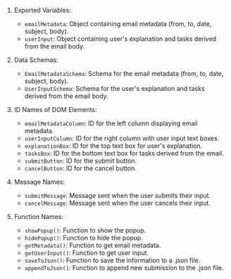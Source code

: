 1. Exported Variables: 
   - `emailMetadata`: Object containing email metadata (from, to, date, subject, body).
   - `userInput`: Object containing user's explanation and tasks derived from the email body.

2. Data Schemas:
   - `EmailMetadataSchema`: Schema for the email metadata (from, to, date, subject, body).
   - `UserInputSchema`: Schema for the user's explanation and tasks derived from the email body.

3. ID Names of DOM Elements:
   - `emailMetadataColumn`: ID for the left column displaying email metadata.
   - `userInputColumn`: ID for the right column with user input text boxes.
   - `explanationBox`: ID for the top text box for user's explanation.
   - `tasksBox`: ID for the bottom text box for tasks derived from the email.
   - `submitButton`: ID for the submit button.
   - `cancelButton`: ID for the cancel button.

4. Message Names:
   - `submitMessage`: Message sent when the user submits their input.
   - `cancelMessage`: Message sent when the user cancels their input.

5. Function Names:
   - `showPopup()`: Function to show the popup.
   - `hidePopup()`: Function to hide the popup.
   - `getMetadata()`: Function to get email metadata.
   - `getUserInput()`: Function to get user input.
   - `saveToJson()`: Function to save the information to a .json file.
   - `appendToJson()`: Function to append new submission to the .json file.